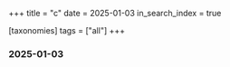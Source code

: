 +++
title = "c"
date = 2025-01-03
in_search_index = true

[taxonomies]
tags = ["all"]
+++

### 2025-01-03

